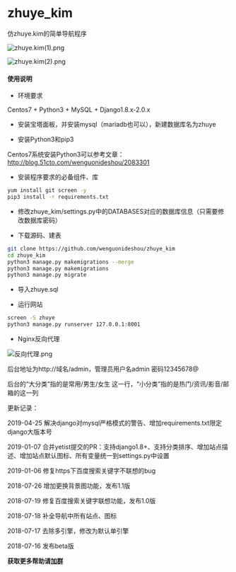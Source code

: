 # zhuye_kim
仿zhuye.kim的简单导航程序

![zhuye.kim(1).png](https://www.moerats.com/usr/picture/zhuye.kim(1).png)

![zhuye.kim(2).png](https://www.moerats.com/usr/picture/zhuye.kim(2).png)

#### 使用说明 ####

- 环境要求

Centos7 + Python3 + MySQL + Django1.8.x-2.0.x

- 安装宝塔面板，并安装mysql（mariadb也可以），新建数据库名为zhuye

- 安装Python3和pip3

Centos7系统安装Python3可以参考文章：http://blog.51cto.com/wenguonideshou/2083301

- 安装程序要求的必备组件、库

```bash
yum install git screen -y
pip3 install -r requirements.txt
```

- 修改zhuye_kim/settings.py中的DATABASES对应的数据库信息（只需要修改数据库密码）

- 下载源码、建表

```bash
git clone https://github.com/wenguonideshou/zhuye_kim
cd zhuye_kim
python3 manage.py makemigrations --merge
python3 manage.py makemigrations
python3 manage.py migrate
```

- 导入zhuye.sql

- 运行网站
```bash
screen -S zhuye
python3 manage.py runserver 127.0.0.1:8001
 ```
 	 
- Nginx反向代理

![反向代理.png](https://i.loli.net/2018/07/17/5b4df8524ab67.png)	

后台地址为http://域名/admin，管理员用户名admin 密码12345678@


后台的“大分类”指的是常用/男生/女生 这一行，“小分类”指的是热门/资讯/影音/邮箱的这一列

更新记录：

2019-04-25 解决django对mysql严格模式的警告、增加requirements.txt限定django大版本号

2019-01-07 合并yetist提交的PR：支持django1.8+、支持分类排序、增加站点描述、增加站点默认图标、所有变量统一到settings.py中设置

2019-01-06 修复https下百度搜索关键字不联想的bug

2018-07-26 增加更换背景图功能，发布1.1版

2018-07-19 修复百度搜索关键字联想功能，发布1.0版

2018-07-18 补全导航中所有站点、图标

2018-07-17 去除多引擎，修改为默认单引擎

2018-07-16 发布beta版

**获取更多帮助请[加群](http://shang.qq.com/wpa/qunwpa?idkey=d119da6023cc49729a61139ca4b8bb0ee770d8d9a89383939c4a45159f82bc6d)**

